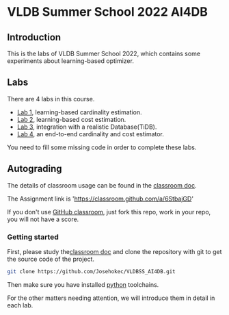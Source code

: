 # VLDB Summer School 2022 AI4DB

## Introduction

This is the labs of VLDB Summer School 2022, which contains some experiments about learning-based optimizer.

## Labs

There are 4 labs in this course.

- [Lab 1](./lab1/doc/readme.md), learning-based cardinality estimation.
- [Lab 2](./lab2/doc/readme.md), learning-based cost estimation.
- [Lab 3](./lab3/doc/readme.md), integration with a realistic Database(TiDB).
- [Lab 4](./lab4/doc/readme.md), an end-to-end cardinality and cost estimator.

You need to fill some missing code in order to complete these labs.

## Autograding

The details of classroom usage can be found in the [classroom doc](docs/classroom.md).

The Assignment link is 'https://classroom.github.com/a/6StbajGD'

If you don't use [GitHub classroom](https://classroom.github.com/), just fork this repo, work in your repo, you will not have a score.

### Getting started

First, please study the[classroom doc](docs/classroom.md) and clone the repository with git to get the source code of the project.

``` bash
git clone https://github.com/Josehokec/VLDBSS_AI4DB.git
```

Then make sure you have installed [python](https://www.python.org/downloads/) toolchains. 

For the other matters needing attention, we will introduce them in detail in each lab.
